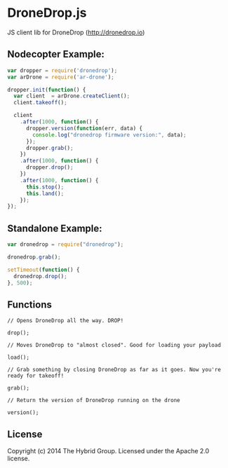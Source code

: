 # DroneDrop.js

JS client lib for DroneDrop (http://dronedrop.io)

## Nodecopter Example:

```javascript
var dropper = require('dronedrop');
var arDrone = require('ar-drone');

dropper.init(function() {
  var client  = arDrone.createClient();
  client.takeoff();

  client
    .after(1000, function() {
      dropper.version(function(err, data) {
        console.log("dronedrop firmware version:", data);
      });
      dropper.grab();
    })
    .after(1000, function() {
      dropper.drop();
    })
    .after(1000, function() {
      this.stop();
      this.land();
    });
});
```

## Standalone Example:

```javascript
var dronedrop = require("dronedrop");

dronedrop.grab();

setTimeout(function() {
  dronedrop.drop();
}, 500);
```

## Functions

```
// Opens DroneDrop all the way. DROP!

drop();
```

```
// Moves DroneDrop to "almost closed". Good for loading your payload

load();
```

```
// Grab something by closing DroneDrop as far as it goes. Now you're ready for takeoff!

grab();
```

```
// Return the version of DroneDrop running on the drone

version();
```

## License

Copyright (c) 2014 The Hybrid Group. Licensed under the Apache 2.0 license.

